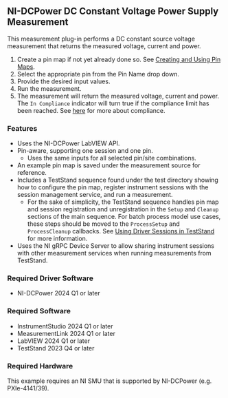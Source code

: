 ## NI-DCPower DC Constant Voltage Power Supply Measurement

This measurement plug-in performs a DC constant source voltage measurement that returns the measured voltage, current and power.

1. Create a pin map if not yet already done so. See [Creating and Using Pin Maps](https://www.ni.com/docs/en-US/bundle/measurementlink/page/using-pin-maps.html).
2. Select the appropriate pin from the Pin Name drop down.
3. Provide the desired input values.
4. Run the measurement.
5. The measurement will return the measured voltage, current and power. The `In Compliance` indicator will turn true if the compliance limit has been reached. See [here](https://www.ni.com/en/support/documentation/supplemental/19/smu-best-practices--understanding-compliance-and-device-protecti.html) for more about compliance.



### Features

- Uses the NI-DCPower LabVIEW API.
- Pin-aware, supporting one session and one pin.
  - Uses the same inputs for all selected pin/site combinations.
- An example pin map is saved under the measurement source for reference.
- Includes a TestStand sequence found under the test directory showing how to configure the pin map, register instrument sessions with the session management service, and run a measurement.
  - For the sake of simplicity, the TestStand sequence handles pin map and session registration and unregistration in the `Setup` and `Cleanup` sections of the main sequence. For batch process model use cases, these steps should be moved to the `ProcessSetup` and `ProcessCleanup` callbacks. See [Using Driver Sessions in TestStand](https://www.ni.com/docs/en-US/bundle/measurementlink/page/teststand-drivers.html) for more information.
- Uses the NI gRPC Device Server to allow sharing instrument sessions with other measurement services when running measurements from TestStand.

### Required Driver Software

- NI-DCPower 2024 Q1 or later

### Required Software

- InstrumentStudio 2024 Q1 or later
- MeasurementLink 2024 Q1 or later
- LabVIEW 2024 Q1 or later
- TestStand 2023 Q4 or later

### Required Hardware

This example requires an NI SMU that is supported by NI-DCPower (e.g. PXIe-4141/39).